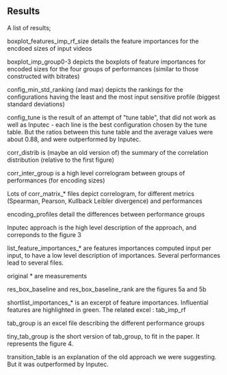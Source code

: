 ## Results

A list of results;

boxplot_features_imp_rf_size details the feature importances for the encdoed sizes of input videos

boxplot_imp_group0-3 depicts the boxplots of feature importances for encoded sizes for the four groups of performances (similar to those constructed with bitrates)

config_min_std_ranking (and max) depicts the rankings for the configurations having the least and the most input sensitive profile (biggest standard deviations)

config_tune is the result of an attempt of "tune table", that did not work as well as Inputec - each line is the best configuration chosen by the tune table. But the ratios between this tune table and the average values were about 0.88, and were outperformed by Inputec.

corr_distrib is (maybe an old version of) the summary of the correlation distribution (relative to the first figure)

corr_inter_group is a high level correlogram between groups of performances (for encoding sizes)

Lots of corr_matrix_* files depict correlogram, for different metrics (Spearman, Pearson, Kullback Leibler divergence) and performances

encoding_profiles detail the differences between performance groups

Inputec approach is the high level description of the approach, and correponds to the figure 3

list_feature_importances_* are features importances computed input per input, to have a low level description of importances. Several performances lead to several files.

original * are measurements

res_box_baseline and res_box_baseline_rank are the figures 5a and 5b

shortlist_importances_* is an excerpt of feature importances. Influential features are highlighted in green. The related excel : tab_imp_rf 

tab_group is an excel file describing the different performance groups

tiny_tab_group is the short version of tab_group, to fit in the paper. It represents the figure 4.

transition_table is an explanation of the old approach we were suggesting. But it was outperformed by Inputec.

